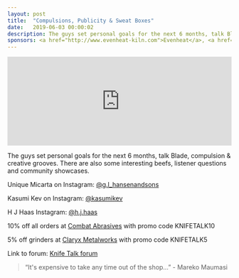 ```yaml
---
layout: post
title:  "Compulsions, Publicity & Sweat Boxes"
date:   2019-06-03 00:00:02
description: The guys set personal goals for the next 6 months, talk Blade, compulsion & creative grooves. There are also some interesting beefs, listener questions and community showcases.  
sponsors: <a href="http://www.evenheat-kiln.com">Evenheat</a>, <a href="http://www.combatabrasives.com">Combat Abrasives</a>, <a href="https://newjerseysteelbaron.com">New Jersey Steel Baron</a> and <a href="http://www.claryxmetalworks.com">Claryx Metalworks</a>.
---
```


<iframe height="200px" width="100%" frameborder="no" scrolling="no" seamless src="https://player.simplecast.com/2d0aa414-201d-4a92-bdd9-5d08d78c219c?dark=false"></iframe>

The guys set personal goals for the next 6 months, talk Blade, compulsion & creative grooves. There are also some interesting beefs, listener questions and community showcases.       

 
Unique Micarta on Instagram: <a href="https://www.instagram.com/g.l_hansenandsons"> @g.l_hansenandsons </a>  

Kasumi Kev on Instagram: <a href="https://www.instagram.com/kasumikev"> @kasumikev</a>  

H J Haas Instagram: <a href="https://www.instagram.com/h.j.haas"> @h.j.haas</a>  



  
10% off all orders at  <a href="http://www.combatabrasives.com">Combat Abrasives</a> with promo code KNIFETALK10 

5% off grinders at <a href="http://www.claryxmetalworks.com">Claryx Metalworks</a> with promo code KNIFETALK5 

   
  

Link to forum: <a href="http://forum.knifetalk.net">Knife Talk forum</a>




 


<blockquote class="largeQuote">“It's expensive to take any time out of the shop…” - Mareko Maumasi</blockquote>




